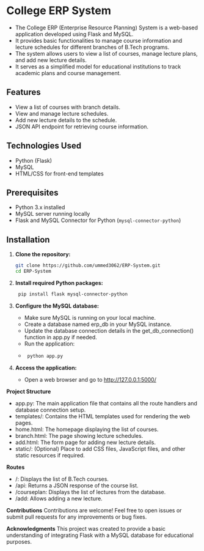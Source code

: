# College ERP System

 - The College ERP (Enterprise Resource Planning) System is a web-based application developed using Flask and MySQL. 
 - It provides basic functionalities to manage course information and lecture schedules for different branches of B.Tech programs. 
 - The system allows users to view a list of courses, manage lecture plans, and add new lecture details. 
 - It serves as a simplified model for educational institutions to track academic plans and course management.

## Features

  - View a list of courses with branch details.
  - View and manage lecture schedules.
  - Add new lecture details to the schedule.
  - JSON API endpoint for retrieving course information.

## Technologies Used

  - Python (Flask)
  - MySQL
  - HTML/CSS for front-end templates

## Prerequisites

  - Python 3.x installed
  - MySQL server running locally
  - Flask and MySQL Connector for Python (`mysql-connector-python`)

## Installation

1. **Clone the repository:**
   ```bash
   git clone https://github.com/ummed3062/ERP-System.git
   cd ERP-System
2. **Install required Python packages:**
   ```bash
    pip install flask mysql-connector-python

4. **Configure the MySQL database:**

   - Make sure MySQL is running on your local machine.
   - Create a database named erp_db in your MySQL instance.
   - Update the database connection details in the get_db_connection() function in app.py if needed.
   - Run the application:
   - ```bash
      python app.py

5. **Access the application:**
   - Open a web browser and go to http://127.0.0.1:5000/

**Project Structure**
   - app.py:       The main application file that contains all the route handlers and database connection setup.
   - templates/:   Contains the HTML templates used for rendering the web pages.
   - home.html:    The homepage displaying the list of courses.
   - branch.html:  The page showing lecture schedules.
   - add.html:     The form page for adding new lecture details.
   - static/:      (Optional) Place to add CSS files, JavaScript files, and other static resources if required.

**Routes**
   - /: Displays the list of B.Tech courses.
   - /api: Returns a JSON response of the course list.
   - /courseplan: Displays the list of lectures from the database.
   - /add: Allows adding a new lecture.

**Contributions**
    Contributions are welcome! Feel free to open issues or submit pull requests for any improvements or bug fixes.

**Acknowledgments**
    This project was created to provide a basic understanding of integrating Flask with a MySQL database for educational purposes.
